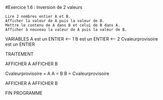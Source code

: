 #Exercice 1.6 : Inversion de 2 valeurs

    Lire 2 nombres entier A et B.
    Afficher la valeur de A puis la valeur de B.
    Mettre le contenu de A dans B et celui de B dans A.
    Afficher à nouveau la valeur de A puis la valeur de B.
    
VARIABLES
A est un ENTIER <-- 1
B est un ENTIER <-- 2
Cvaleurprovisoire est un ENTIER

TRAITEMENT

AFFICHER A
AFFICHER B

Cvaleurprovisoire = A
A = B
B = Cvaleurprovisoire

AFFICHER A
AFFICHER B

FIN PROGRAMME
